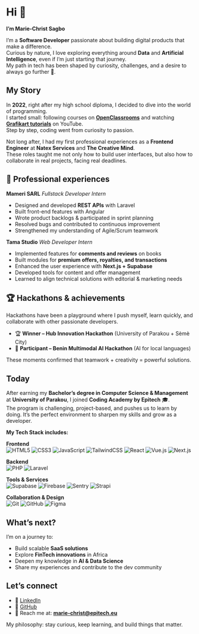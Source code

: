 # Hi 👋

**I’m Marie-Christ Sagbo**

I’m a **Software Developer** passionate about building digital products that make a difference.  
Curious by nature, I love exploring everything around **Data** and **Artificial Intelligence**, even if I’m just starting that journey.  
My path in tech has been shaped by curiosity, challenges, and a desire to always go further 🚀.  


## My Story  

In **2022**, right after my high school diploma, I decided to dive into the world of programming.  
I started small: following courses on [**OpenClassrooms**](https://openclassrooms.com/fr/) and watching [**Grafikart tutorials**](https://www.youtube.com/@grafikart) on YouTube.  
Step by step, coding went from curiosity to passion.  

Not long after, I had my first professional experiences as a **Frontend Engineer** at **Natex Services** and **The Creative Mind**.  
These roles taught me not only how to build user interfaces, but also how to collaborate in real projects, facing real deadlines.  


## 💼 Professional experiences  

**Mameri SARL**  *Fullstack Developer Intern*  
- Designed and developed **REST APIs** with Laravel  
- Built front-end features with Angular  
- Wrote product backlogs & participated in sprint planning  
- Resolved bugs and contributed to continuous improvement  
- Strengthened my understanding of Agile/Scrum teamwork  

**Tama Studio** *Web Developer Intern*  
- Implemented features for **comments and reviews** on books  
- Built modules for **premium offers, royalties, and transactions**  
- Enhanced the user experience with **Next.js + Supabase**  
- Developed tools for content and offer management  
- Learned to align technical solutions with editorial & marketing needs  



## 🏆 Hackathons & achievements  

Hackathons have been a playground where I push myself, learn quickly, and collaborate with other passionate developers.  

- 🏆 **Winner – Hub Innovation Hackathon** (University of Parakou + Sèmè City)  
- 🤖 **Participant – Benin Multimodal AI Hackathon** (AI for local languages)  

These moments confirmed that teamwork + creativity = powerful solutions.  


## Today  

After earning my **Bachelor’s degree in Computer Science & Management** at **University of Parakou**, I joined **Coding Academy by Epitech** 🎓.  
The program is challenging, project-based, and pushes us to learn by doing. It’s the perfect environment to sharpen my skills and grow as a developer.  

**My Tech Stack includes:**  

**Frontend**  
![HTML5](https://img.shields.io/badge/HTML5-E34F26?style=for-the-badge&logo=html5&logoColor=white)
![CSS3](https://img.shields.io/badge/CSS3-1572B6?style=for-the-badge&logo=css3&logoColor=white)
![JavaScript](https://img.shields.io/badge/JavaScript-F7DF1E?style=for-the-badge&logo=javascript&logoColor=black)
![TailwindCSS](https://img.shields.io/badge/TailwindCSS-06B6D4?style=for-the-badge&logo=tailwindcss&logoColor=white)
![React](https://img.shields.io/badge/React-20232A?style=for-the-badge&logo=react&logoColor=61DAFB)
![Vue.js](https://img.shields.io/badge/Vue.js-35495E?style=for-the-badge&logo=vuedotjs&logoColor=4FC08D)
![Next.js](https://img.shields.io/badge/Next.js-000000?style=for-the-badge&logo=nextdotjs&logoColor=white)

**Backend**  
![PHP](https://img.shields.io/badge/PHP-777BB4?style=for-the-badge&logo=php&logoColor=white)
![Laravel](https://img.shields.io/badge/Laravel-FF2D20?style=for-the-badge&logo=laravel&logoColor=white)

**Tools & Services**  
![Supabase](https://img.shields.io/badge/Supabase-3ECF8E?style=for-the-badge&logo=supabase&logoColor=white)
![Firebase](https://img.shields.io/badge/Firebase-FFCA28?style=for-the-badge&logo=firebase&logoColor=black)
![Sentry](https://img.shields.io/badge/Sentry-362D59?style=for-the-badge&logo=sentry&logoColor=white)
![Strapi](https://img.shields.io/badge/Strapi-2F2E8B?style=for-the-badge&logo=strapi&logoColor=white)

**Collaboration & Design**  
![Git](https://img.shields.io/badge/Git-F05032?style=for-the-badge&logo=git&logoColor=white)
![GitHub](https://img.shields.io/badge/GitHub-181717?style=for-the-badge&logo=github&logoColor=white)
![Figma](https://img.shields.io/badge/Figma-F24E1E?style=for-the-badge&logo=figma&logoColor=white)
  

## What’s next?  

I’m on a journey to:  
- Build scalable **SaaS solutions**  
- Explore **FinTech innovations** in Africa  
- Deepen my knowledge in **AI & Data Science**  
- Share my experiences and contribute to the dev community  


## Let’s connect  

- 💼 [LinkedIn](https://www.linkedin.com/in/marie-christ-sagbo/)  
- 🐙 [GitHub](https://github.com/mariechristsagbo)  
- 📧 Reach me at: **marie-christ@epitech.eu**  


My philosophy: stay curious, keep learning, and build things that matter.  
